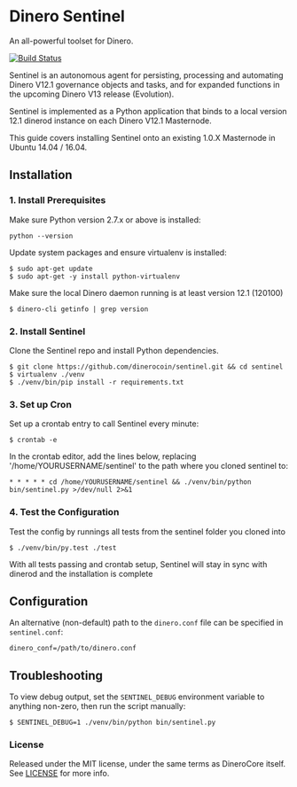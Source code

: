 # Dinero Sentinel

An all-powerful toolset for Dinero.

[![Build Status](https://travis-ci.org/dinerocoin/sentinel.svg?branch=master)](https://travis-ci.org/dinerocoin/sentinel)

Sentinel is an autonomous agent for persisting, processing and automating Dinero V12.1 governance objects and tasks, and for expanded functions in the upcoming Dinero V13 release (Evolution).

Sentinel is implemented as a Python application that binds to a local version 12.1 dinerod instance on each Dinero V12.1 Masternode.

This guide covers installing Sentinel onto an existing 1.0.X Masternode in Ubuntu 14.04 / 16.04.

## Installation

### 1. Install Prerequisites

Make sure Python version 2.7.x or above is installed:

    python --version

Update system packages and ensure virtualenv is installed:

    $ sudo apt-get update
    $ sudo apt-get -y install python-virtualenv

Make sure the local Dinero daemon running is at least version 12.1 (120100)

    $ dinero-cli getinfo | grep version

### 2. Install Sentinel

Clone the Sentinel repo and install Python dependencies.

    $ git clone https://github.com/dinerocoin/sentinel.git && cd sentinel
    $ virtualenv ./venv
    $ ./venv/bin/pip install -r requirements.txt

### 3. Set up Cron

Set up a crontab entry to call Sentinel every minute:

    $ crontab -e

In the crontab editor, add the lines below, replacing '/home/YOURUSERNAME/sentinel' to the path where you cloned sentinel to:

    * * * * * cd /home/YOURUSERNAME/sentinel && ./venv/bin/python bin/sentinel.py >/dev/null 2>&1

### 4. Test the Configuration

Test the config by runnings all tests from the sentinel folder you cloned into

    $ ./venv/bin/py.test ./test

With all tests passing and crontab setup, Sentinel will stay in sync with dinerod and the installation is complete

## Configuration

An alternative (non-default) path to the `dinero.conf` file can be specified in `sentinel.conf`:

    dinero_conf=/path/to/dinero.conf

## Troubleshooting

To view debug output, set the `SENTINEL_DEBUG` environment variable to anything non-zero, then run the script manually:

    $ SENTINEL_DEBUG=1 ./venv/bin/python bin/sentinel.py

### License

Released under the MIT license, under the same terms as DineroCore itself. See [LICENSE](LICENSE) for more info.
